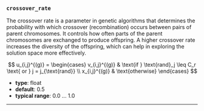 ### `crossover_rate`

The crossover rate is a parameter in genetic algorithms that determines the probability with which crossover (recombination) occurs between pairs of parent chromosomes. It controls how often parts of the parent chromosomes are exchanged to produce offspring. A higher crossover rate increases the diversity of the offspring, which can help in exploring the solution space more effectively.

$$
u_{i,j}^{(g)} = 
\begin{cases} 
v_{i,j}^{(g)} & \text{if } \text{rand}_j \leq C_r \text{ or } j = j_{\text{rand}} \\
x_{i,j}^{(g)} & \text{otherwise}
\end{cases}
$$


  - **type**: float
  - **default**: 0.5
  - **typical range**: 0.0 ... 1.0

---